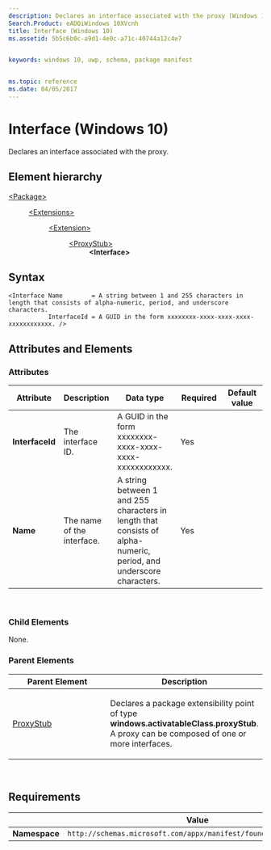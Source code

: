 ```yaml
---
description: Declares an interface associated with the proxy (Windows 10).
Search.Product: eADQiWindows 10XVcnh
title: Interface (Windows 10)
ms.assetid: 5b5c6b0c-a9d1-4e0c-a71c-40744a12c4e7


keywords: windows 10, uwp, schema, package manifest


ms.topic: reference
ms.date: 04/05/2017
---
```


# Interface (Windows 10)


Declares an interface associated with the proxy.

## Element hierarchy

<dl>
<dt><a href="element-package.md">&lt;Package&gt;</a></dt>
<dd>
<dl>
<dt><a href="element-extensions.md">&lt;Extensions&gt;</a></dt>
<dd>
<dl>
<dt><a href="element-extension.md">&lt;Extension&gt;</a></dt>
<dd>
<dl>
<dt><a href="element-proxystub.md">&lt;ProxyStub&gt;</a></dt>
<dd><b>&lt;Interface&gt;</b></dd>
</dl>
</dd>
</dl>
</dd>
</dl>
</dd>
</dl>

## Syntax

``` syntax
<Interface Name        = A string between 1 and 255 characters in length that consists of alpha-numeric, period, and underscore characters.
           InterfaceId = A GUID in the form xxxxxxxx-xxxx-xxxx-xxxx-xxxxxxxxxxxx. />
```

## Attributes and Elements


### Attributes

<table>
<colgroup>
<col width="20%" />
<col width="20%" />
<col width="20%" />
<col width="20%" />
<col width="20%" />
</colgroup>
<thead>
<tr class="header">
<th>Attribute</th>
<th>Description</th>
<th>Data type</th>
<th>Required</th>
<th>Default value</th>
</tr>
</thead>
<tbody>
<tr class="odd">
<td><strong>InterfaceId</strong></td>
<td><p>The interface ID.</p></td>
<td>A GUID in the form xxxxxxxx-xxxx-xxxx-xxxx-xxxxxxxxxxxx.</td>
<td>Yes</td>
<td></td>
</tr>
<tr class="even">
<td><strong>Name</strong></td>
<td><p>The name of the interface.</p></td>
<td>A string between 1 and 255 characters in length that consists of alpha-numeric, period, and underscore characters.</td>
<td>Yes</td>
<td></td>
</tr>
</tbody>
</table>

 

### Child Elements

None.

### Parent Elements

<table>
<colgroup>
<col width="50%" />
<col width="50%" />
</colgroup>
<thead>
<tr class="header">
<th>Parent Element</th>
<th>Description</th>
</tr>
</thead>
<tbody>
<tr class="odd">
<td><a href="element-proxystub.md">ProxyStub</a> </td>
<td><p>Declares a package extensibility point of type <strong>windows.activatableClass.proxyStub</strong>. A proxy can be composed of one or more interfaces.</p></td>
</tr>
</tbody>
</table>

 

## Requirements

|   | Value |
|--|--|
| **Namespace** | `http://schemas.microsoft.com/appx/manifest/foundation/windows10` |


 

 



